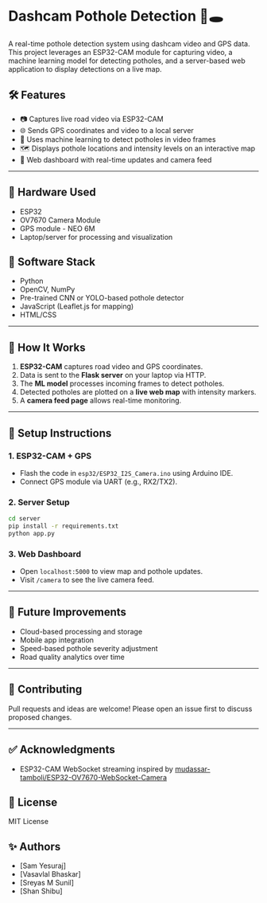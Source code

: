 
# Dashcam Pothole Detection 🚗🕳️

A real-time pothole detection system using dashcam video and GPS data. This project leverages an ESP32-CAM module for capturing video, a machine learning model for detecting potholes, and a server-based web application to display detections on a live map.

## 🛠️ Features

- 📷 Captures live road video via ESP32-CAM
- 🌐 Sends GPS coordinates and video to a local server
- 🧠 Uses machine learning to detect potholes in video frames
- 🗺️ Displays pothole locations and intensity levels on an interactive map
- 📱 Web dashboard with real-time updates and camera feed

---

## 📡 Hardware Used

- ESP32
- OV7670 Camera Module
- GPS module - NEO 6M
- Laptop/server for processing and visualization



## 🧠 Software Stack

- Python
- OpenCV, NumPy
- Pre-trained CNN or YOLO-based pothole detector
- JavaScript (Leaflet.js for mapping)
- HTML/CSS

---

## 🚀 How It Works

1. **ESP32-CAM** captures road video and GPS coordinates.
2. Data is sent to the **Flask server** on your laptop via HTTP.
3. The **ML model** processes incoming frames to detect potholes.
4. Detected potholes are plotted on a **live web map** with intensity markers.
5. A **camera feed page** allows real-time monitoring.

---


## 🧪 Setup Instructions

### 1. ESP32-CAM + GPS

- Flash the code in `esp32/ESP32_I2S_Camera.ino` using Arduino IDE.
- Connect GPS module via UART (e.g., RX2/TX2).

### 2. Server Setup

```bash
cd server
pip install -r requirements.txt
python app.py
```

### 3. Web Dashboard

- Open `localhost:5000` to view map and pothole updates.
- Visit `/camera` to see the live camera feed.

---

## 📌 Future Improvements

- Cloud-based processing and storage
- Mobile app integration
- Speed-based pothole severity adjustment
- Road quality analytics over time

---

## 🤝 Contributing

Pull requests and ideas are welcome! Please open an issue first to discuss proposed changes.

---

## ✅ Acknowledgments

- ESP32-CAM WebSocket streaming inspired by [mudassar-tamboli/ESP32-OV7670-WebSocket-Camera](https://github.com/mudassar-tamboli/ESP32-OV7670-WebSocket-Camera)

## 📄 License

MIT License


## ✨ Authors

- [Sam Yesuraj] 
- [Vasavlal Bhaskar]
- [Sreyas M Sunil]
- [Shan Shibu]
